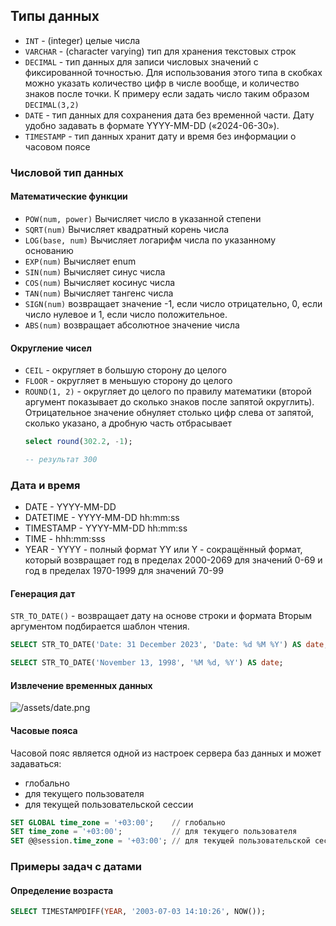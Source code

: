 ## Типы данных

- `INT` - (integer) целые числа
- `VARCHAR` - (character varying) тип для хранения текстовых строк
- `DECIMAL` - тип данных для записи числовых значений с фиксированной точностью. Для использования этого типа в скобках можно
  указать количество цифр в числе вообще, и  количество знаков
  после точки. К примеру если задать число таким образом `DECIMAL(3,2)`
- `DATE` - тип данных для сохранения дата без временной части. Дату удобно задавать в
  формате YYYY-MM-DD («2024-06-30»).
- `TIMESTAMP` - тип данных хранит дату и время без информации о часовом поясе

### Числовой тип данных

#### Математические функции 

- `POW(num, power)`	Вычисляет число в указанной степени
- `SQRT(num)`	Вычисляет квадратный корень числа
- `LOG(base, num)`	Вычисляет логарифм числа по указанному основанию
- `EXP(num)`	Вычисляет enum
- `SIN(num)`	Вычисляет синус числа
- `COS(num)`	Вычисляет косинус числа
- `TAN(num)`	Вычисляет тангенс числа
- `SIGN(num)`	возвращает значение -1, если число отрицательно, 0, если число нулевое и 1, если число положительное.
- `ABS(num)` возвращает абсолютное значение числа

#### Округление чисел

- `CEIL` - округляет в большую сторону до целого
- `FLOOR` - округляет в меньшую сторону до целого
- `ROUND(1, 2)` - округляет до целого по правилу математики (второй аргумент показывает до 
сколько знаков после запятой округлить). Отрицательное значение обнуляет столько цифр слева 
от запятой, сколько указано, а дробную часть отбрасывает
  ````sql
  select round(302.2, -1);
  
  -- результат 300
  ````


### Дата и время

- DATE - YYYY-MM-DD
- DATETIME - YYYY-MM-DD hh:mm:ss
- TIMESTAMP - YYYY-MM-DD hh:mm:ss
- TIME - hhh:mm:sss
- YEAR - YYYY - полный формат
YY или Y - сокращённый формат, который возвращает год в 
пределах 2000-2069 для значений 0-69 и год в пределах 1970-1999 для значений 70-99

#### Генерация дат
`STR_TO_DATE()` - возвращает дату на основе строки и формата
Вторым аргументом подбирается шаблон чтения.

````sql
SELECT STR_TO_DATE('Date: 31 December 2023', 'Date: %d %M %Y') AS date; --2023-12-31T00:00:00.000Z
````

````sql
SELECT STR_TO_DATE('November 13, 1998', '%M %d, %Y') AS date;
````

#### Извлечение временных данных

![/assets/date.png](/assets/date.png)

#### Часовые пояса

Часовой пояс является одной из настроек сервера баз данных и может задаваться:

- глобально
- для текущего пользователя
- для текущей пользовательской сессии

````sql
SET GLOBAL time_zone = '+03:00';    // глобально
SET time_zone = '+03:00';           // для текущего пользователя
SET @@session.time_zone = '+03:00'; // для текущей пользовательской сессии
````

### Примеры задач с датами

#### Определение возраста

````sql
SELECT TIMESTAMPDIFF(YEAR, '2003-07-03 14:10:26', NOW());
````